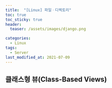 ```yaml
---
title:  "[Linux] 파일ㆍ디렉토리"
toc: true
toc_sticky: true
header:
  teaser: /assets/images/django.png

categories:
  - Linux
tags:
  - Server
last_modified_at: 2021-07-09
---  
```



## 클래스형 뷰(Class-Based Views)  
